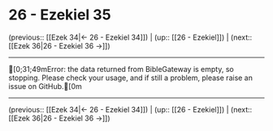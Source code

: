 # 26 - Ezekiel 35

(previous:: [[Ezek 34|← 26 - Ezekiel 34]]) | (up:: [[26 - Ezekiel]]) | (next:: [[Ezek 36|26 - Ezekiel 36 →]])

***
[0;31;49mError: the data returned from BibleGateway is empty, so stopping. Please check your usage, and if still a problem, please raise an issue on GitHub.[0m

***

(previous:: [[Ezek 34|← 26 - Ezekiel 34]]) | (up:: [[26 - Ezekiel]]) | (next:: [[Ezek 36|26 - Ezekiel 36 →]])
